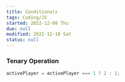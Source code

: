 ```yaml
---
title: Conditionals
tags: Coding/JS
started: 2022-12-08 Thu
due: null
modified: 2022-12-10 Sat
status: null
---
```

### Tenary Operation

```js
activePlayer = activePlayer === 1 ? 2 : 1;
```